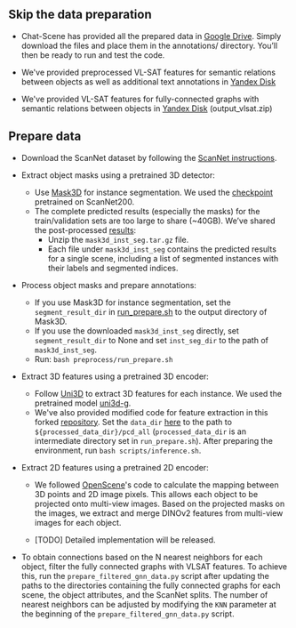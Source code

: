 ## Skip the data preparation

- Chat-Scene has provided all the prepared data in [Google Drive](https://drive.google.com/drive/folders/1iwVFUkvveehvwGcAnJK3EwLxBt5ggR2c?usp=sharing). Simply download the files and place them in the annotations/ directory. You’ll then be ready to run and test the code.

- We've provided preprocessed VL-SAT features for semantic relations between objects as well as additional text annotations in [Yandex Disk](https://disk.yandex.ru/d/LpPJgHg8Qg6BpA)

- We've provided VL-SAT features for fully-connected graphs with semantic relations between objects in [Yandex Disk](https://disk.yandex.ru/d/LpPJgHg8Qg6BpA) (output_vlsat.zip)

## Prepare data

- Download the ScanNet dataset by following the [ScanNet instructions](https://github.com/ScanNet/ScanNet).

- Extract object masks using a pretrained 3D detector:
    - Use [Mask3D](https://github.com/JonasSchult/Mask3D) for instance segmentation. We used the [checkpoint](https://omnomnom.vision.rwth-aachen.de/data/mask3d/checkpoints/scannet200/scannet200_val.ckpt) pretrained on ScanNet200.
    - The complete predicted results (especially the masks) for the train/validation sets are too large to share (~40GB). We’ve shared the post-processed [results](https://drive.google.com/file/d/1jwQYJvkWwRmawZvNOSy6U0lnqnEiasNX/view?usp=sharing):
        - Unzip the `mask3d_inst_seg.tar.gz` file.
        - Each file under `mask3d_inst_seg` contains the predicted results for a single scene, including a list of segmented instances with their labels and segmented indices.

- Process object masks and prepare annotations:
    - If you use Mask3D for instance segmentation, set the `segment_result_dir` in [run_prepare.sh](run_prepare.sh) to the output directory of Mask3D.
    - If you use the downloaded `mask3d_inst_seg` directly, set `segment_result_dir` to None and set `inst_seg_dir` to the path of `mask3d_inst_seg`.
    - Run: `bash preprocess/run_prepare.sh`

- Extract 3D features using a pretrained 3D encoder:
    - Follow [Uni3D](https://github.com/baaivision/Uni3D?tab=readme-ov-file) to extract 3D features for each instance. We used the pretrained model [uni3d-g](https://huggingface.co/BAAI/Uni3D/blob/main/modelzoo/uni3d-g/model.pt).
    - We've also provided modified code for feature extraction in this forked [repository](https://github.com/ZzZZCHS/Uni3D). Set the `data_dir` [here](https://github.com/ZzZZCHS/Uni3D/blob/main/main.py#L620) to the path to `${processed_data_dir}/pcd_all` (`processed_data_dir` is an intermediate directory set in `run_prepare.sh`). After preparing the environment, run `bash scripts/inference.sh`.

- Extract 2D features using a pretrained 2D encoder:

    - We followed [OpenScene](https://github.com/pengsongyou/openscene)'s code to calculate the mapping between 3D points and 2D image pixels. This allows each object to be projected onto multi-view images. Based on the projected masks on the images, we extract and merge DINOv2 features from multi-view images for each object. 

    - [TODO] Detailed implementation will be released.

- To obtain connections based on the N nearest neighbors for each object, filter the fully connected graphs with VLSAT features. To achieve this, run the ```prepare_filtered_gnn_data.py``` script after updating the paths to the directories containing the fully connected graphs for each scene, the object attributes, and the ScanNet splits. The number of nearest neighbors can be adjusted by modifying the ```KNN``` parameter at the beginning of the ```prepare_filtered_gnn_data.py``` script.
